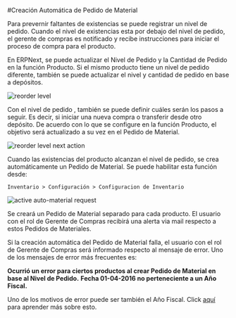 <!-- add-breadcrumbs -->
#Creación Automática de Pedido de Material

Para prevernir faltantes de existencias se puede registrar un nivel de pedido. Cuando el nivel de existencias esta por debajo del nivel de pedido, el gerente de compras es notificado y recibe instrucciones para iniciar el proceso de compra para el producto.

En ERPNext, se puede actualizar el Nivel de Pedido y la Cantidad de Pedido en la función Producto. Si el mismo producto tiene un nivel de pedido diferente, también se puede actualizar el nivel y cantidad de pedido en base a depósitos. 

<img alt="reorder level" class="screenshot" src="{{docs_base_url}}/assets/img/articles/reorder-request-1.png">

Con el nivel de pedido , también se puede definir cuáles serán los pasos a seguir. Es decir, si iniciar una nueva compra o transferir desde otro depósito. De acuerdo con lo que se configure en la función Producto, el objetivo será actualizado a su vez en el Pedido de Material.

<img alt="reorder level next action" class="screenshot" src="{{docs_base_url}}/assets/img/articles/reorder-request-2.png">

Cuando las existencias del producto alcanzan el nivel de pedido, se crea automáticamente un Pedido de Material. Se puede habilitar esta función desde: 

`Inventario > Configuración > Configuracion de Inventario`

<img alt="active auto-material request" class="screenshot" src="{{docs_base_url}}/assets/img/articles/reorder-request-3.png">

Se creará un Pedido de Material separado para cada producto. El usuario con el rol de Gerente de Compras recibirá una alerta via mail respecto a estos Pedidos de Materiales. 

Si la creación automática del Pedido de Material falla, el usuario con el rol de Gerente de Compras será informado respecto al mensaje de error. Uno de los mensajes de error más frecuentes es:

**Ocurrió un error para ciertos productos al crear Pedido de Material en base al Nivel de Pedido.**
**Fecha 01-04-2016 no perteneciente a un Año Fiscal.**

Uno de los motivos de error puede ser también el Año Fiscal. Click [aquí](/docs/user/manual/en/accounts/articles/fiscal-year-error.html) para aprender más sobre esto.
<!-- markdown -->